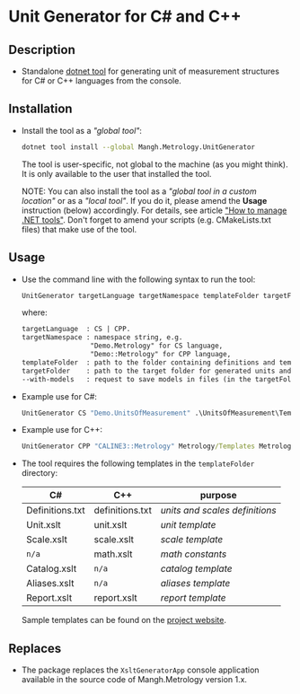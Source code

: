 ﻿# Unit Generator for C# and C++

## Description

- Standalone [dotnet tool](https://learn.microsoft.com/en-us/dotnet/core/tools/global-tools) for generating unit of measurement structures for C# or C++ languages from the console.

## Installation

* Install the tool as a _"global tool"_:
  ```sh
  dotnet tool install --global Mangh.Metrology.UnitGenerator
  ```
  
  The tool is user-specific, not global to the machine (as you might think).
  It is only available to the user that installed the tool.

  NOTE: You can also install the tool as a _"global tool in a custom location"_ or as a _"local tool"_.
  If you do it, please amend the __Usage__ instruction (below) accordingly.
  For details, see article ["How to manage .NET tools"](https://learn.microsoft.com/en-us/dotnet/core/tools/global-tools).
  Don't forget to amend your scripts (e.g. CMakeLists.txt files) that make use of the tool.

## Usage

* Use the command line with the following syntax to run the tool:
  ```sh
  UnitGenerator targetLanguage targetNamespace templateFolder targetFolder [--with-models]
  ```
  where:

  ```txt
  targetLanguage  : CS | CPP.
  targetNamespace : namespace string, e.g.
                   "Demo.Metrology" for CS language,
                   "Demo::Metrology" for CPP language,
  templateFolder  : path to the folder containing definitions and templates,
  targetFolder    : path to the target folder for generated units and scales,
  --with-models   : request to save models in files (in the targetFolder)
  ```

* Example use for C#:
  ```cmd
  UnitGenerator CS "Demo.UnitsOfMeasurement" .\UnitsOfMeasurement\Templates .\UnitsOfMeasurement\Units
  ```

* Example use for C++:
  ```cmd
  UnitGenerator CPP "CALINE3::Metrology" Metrology/Templates Metrology/Units
  ```

* The tool requires the following templates in the `templateFolder` directory:

  C#              |  C++            | purpose
  --------------- | --------------- | -----------------------------
  Definitions.txt | definitions.txt | _units and scales definitions_
  Unit.xslt       | unit.xslt       | _unit template_
  Scale.xslt      | scale.xslt      | _scale template_
  `n/a`           | math.xslt       | _math constants_
  Catalog.xslt    | `n/a`           | _catalog template_
  Aliases.xslt    | `n/a`           | _aliases template_
  Report.xslt     | report.xslt     | _report template_

  Sample templates can be found on the [project website](https://github.com/mangh/Metrology).

## Replaces

- The package replaces the `XsltGeneratorApp` console application
available in the source code of Mangh.Metrology version 1.x.
